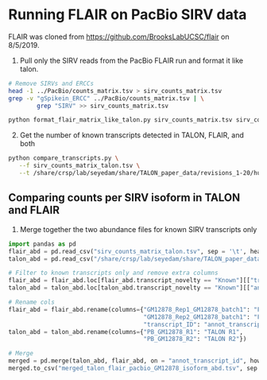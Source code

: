# Running FLAIR on PacBio SIRV data

FLAIR was cloned from https://github.com/BrooksLabUCSC/flair on 8/5/2019.

1. Pull only the SIRV reads from the PacBio FLAIR run and format it like talon.
```bash
# Remove SIRVs and ERCCs
head -1 ../PacBio/counts_matrix.tsv > sirv_counts_matrix.tsv
grep -v "gSpikein_ERCC" ../PacBio/counts_matrix.tsv | \
        grep "SIRV" >> sirv_counts_matrix.tsv

python format_flair_matrix_like_talon.py sirv_counts_matrix.tsv sirv_counts_matrix_talon.tsv
```

2. Get the number of known transcripts detected in TALON, FLAIR, and both
```bash
python compare_transcripts.py \
   --f sirv_counts_matrix_talon.tsv \
   --t /share/crsp/lab/seyedam/share/TALON_paper_data/revisions_1-20/human_TALON/pb_sirv_talon_abundance_filtered.tsv
```

## Comparing counts per SIRV isoform in TALON and FLAIR
1. Merge together the two abundance files for known SIRV transcripts only
```python
import pandas as pd
flair_abd = pd.read_csv("sirv_counts_matrix_talon.tsv", sep = '\t', header = 0)
talon_abd = pd.read_csv("/share/crsp/lab/seyedam/share/TALON_paper_data/revisions_1-20/human_TALON/pb_sirv_talon_abundance_filtered.tsv", sep = '\t', header = 0)

# Filter to known transcripts only and remove extra columns
flair_abd = flair_abd.loc[flair_abd.transcript_novelty == "Known"][["transcript_ID","GM12878_Rep1_GM12878_batch1", "GM12878_Rep2_GM12878_batch1"]]
talon_abd = talon_abd.loc[talon_abd.transcript_novelty == "Known"][["annot_transcript_id","PB_GM12878_R1", "PB_GM12878_R2"]]

# Rename cols
flair_abd = flair_abd.rename(columns={"GM12878_Rep1_GM12878_batch1": "FLAIR R1", 
                                      "GM12878_Rep2_GM12878_batch1": "FLAIR R2",
                                      "transcript_ID": "annot_transcript_id"})
talon_abd = talon_abd.rename(columns={"PB_GM12878_R1": "TALON R1",
                                      "PB_GM12878_R2": "TALON R2"})

# Merge
merged = pd.merge(talon_abd, flair_abd, on = "annot_transcript_id", how = "outer").fillna(0)
merged.to_csv("merged_talon_flair_pacbio_GM12878_isoform_abd.tsv", sep = "\t", index = None, header = None)
```

